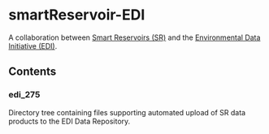 # smartReservoir-EDI

A collaboration between [Smart Reservoirs (SR)](http://smartreservoir.org) and the [Environmental Data Initiative (EDI)](https://environmentaldatainitiative.org).

## Contents

### edi_275

Directory tree containing files supporting automated upload of SR data products to the EDI Data Repository.
